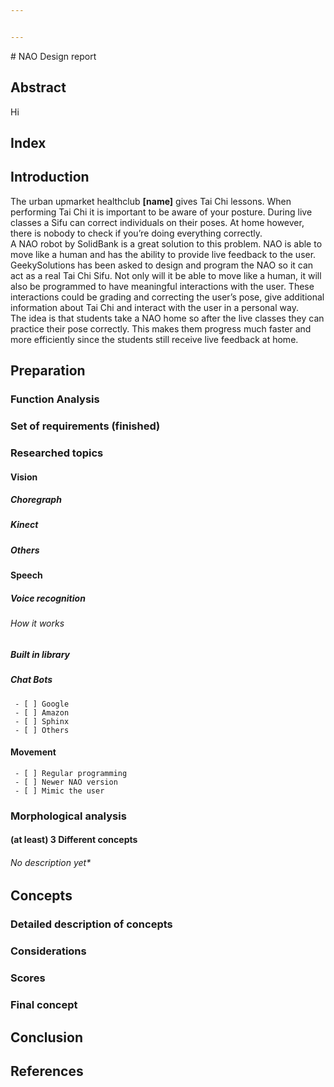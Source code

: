 ```yaml
---


---
```


<p># NAO Design report</p>
<h2 id="abstract">Abstract</h2>
<p>Hi</p>
<h2 id="index">Index</h2>
<h2 id="introduction">Introduction</h2>
<p>The urban upmarket healthclub <strong>[name]</strong> gives Tai Chi lessons. When performing Tai Chi it is important to be aware of your posture. During live classes a Sifu can correct individuals on their poses. At home however, there is nobody to check if you’re doing everything correctly.<br>
A NAO robot by SolidBank is a great solution to this problem. NAO is able to move like a human and has the ability to provide live feedback to the user.<br>
GeekySolutions has been asked to design and program the NAO so it can act as a real Tai Chi Sifu. Not only will it be able to move like a human, it will also be programmed to have meaningful interactions with the user. These interactions could be grading and correcting the user’s pose, give additional information about Tai Chi and interact with the user in a personal way.<br>
The idea is that students take a NAO home so after the live classes they can practice their pose correctly. This makes them progress much faster and more efficiently since the students still receive live feedback at home.</p>
<h2 id="preparation">Preparation</h2>
<h3 id="function-analysis">Function Analysis</h3>
<h3 id="set-of-requirements-finished">Set of requirements (finished)</h3>
<h3 id="researched-topics">Researched topics</h3>
<h4 id="vision">Vision</h4>
<h5 id="choregraph">Choregraph</h5>
<h5 id="kinect">Kinect</h5>
<h5 id="others">Others</h5>
<h4 id="speech">Speech</h4>
<h5 id="voice-recognition">Voice recognition</h5>
<h6 id="how-it-works">How it works</h6>
<h5 id="built-in-library">Built in library</h5>
<h5 id="chat-bots">Chat Bots</h5>
<pre><code> - [ ] Google
 - [ ] Amazon
 - [ ] Sphinx
 - [ ] Others
</code></pre>
<h4 id="movement">Movement</h4>
<pre><code> - [ ] Regular programming
 - [ ] Newer NAO version
 - [ ] Mimic the user
</code></pre>
<h3 id="morphological-analysis">Morphological analysis</h3>
<h4 id="at-least-3-different-concepts">(at least) 3 Different concepts</h4>
<h6 id="no-description-yet">No description yet*</h6>
<h2 id="concepts">Concepts</h2>
<h3 id="detailed-description-of-concepts">Detailed description of concepts</h3>
<h3 id="considerations">Considerations</h3>
<h3 id="scores">Scores</h3>
<h3 id="final-concept">Final concept</h3>
<h2 id="conclusion">Conclusion</h2>
<h2 id="references">References</h2>

